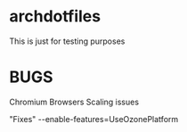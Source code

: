 # archdotfiles

This is just for testing purposes


# BUGS
Chromium Browsers Scaling issues

"Fixes"
--enable-features=UseOzonePlatform
